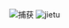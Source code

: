 

![捕获](https://user-images.githubusercontent.com/11703018/178862903-c61c0470-486e-461e-bd55-8f0104141db7.PNG)
![jietu](https://user-images.githubusercontent.com/11703018/178864665-8a75a585-8099-44f1-8291-e50ae6c9cc0a.PNG)
